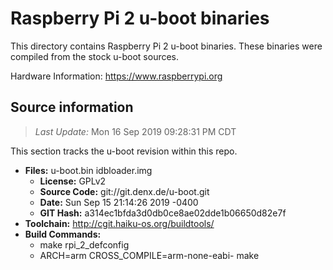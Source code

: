 Raspberry Pi 2 u-boot binaries
===================

This directory contains Raspberry Pi 2 u-boot binaries.
These binaries were compiled from the stock u-boot sources.

Hardware Information: <https://www.raspberrypi.org>

Source information
-------------
> *Last Update:* Mon 16 Sep 2019 09:28:31 PM CDT

This section tracks the u-boot revision within this repo.

* **Files:**  u-boot.bin idbloader.img
  * **License:** GPLv2
  * **Source Code:** git://git.denx.de/u-boot.git
  * **Date:** Sun Sep 15 21:14:26 2019 -0400
  * **GIT Hash:** a314ec1bfda3d0db0ce8ae02dde1b06650d82e7f
* **Toolchain:** http://cgit.haiku-os.org/buildtools/
* **Build Commands:**
  * make rpi_2_defconfig
  * ARCH=arm CROSS_COMPILE=arm-none-eabi- make
